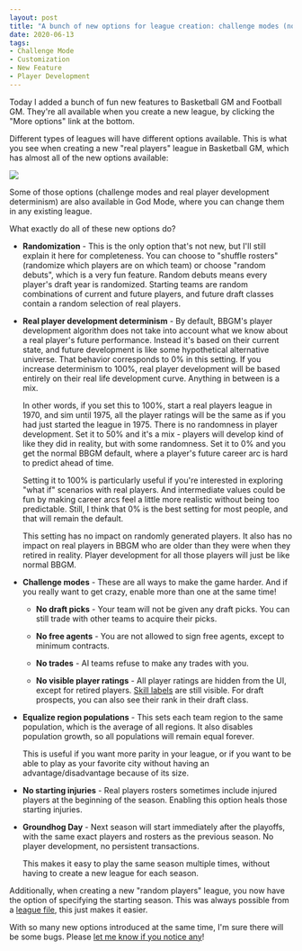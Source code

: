 ```yaml
---
layout: post
title: "A bunch of new options for league creation: challenge modes (no draft picks, no free agents, no trades, no visible ratings), player development realism, and more"
date: 2020-06-13
tags:
- Challenge Mode
- Customization
- New Feature
- Player Development
---
```


Today I added a bunch of fun new features to Basketball GM and Football GM. They're all available when you create a new league, by clicking the "More options" link at the bottom.

Different types of leagues will have different options available. This is what you see when creating a new "real players" league in Basketball GM, which has almost all of the new options available:

<p><img src="/files/league-creation-options.png" class="img-responsive"></p>

Some of those options (challenge modes and real player development determinism) are also available in God Mode, where you can change them in any existing league.

What exactly do all of these new options do?

<!--more-->

* **Randomization** - This is the only option that's not new, but I'll still explain it here for completeness. You can choose to "shuffle rosters" (randomize which players are on which team) or choose "random debuts", which is a very fun feature. Random debuts means every player's draft year is randomized. Starting teams are random combinations of current and future players, and future draft classes contain a random selection of real players.

* **Real player development determinism** - By default, BBGM's player development algorithm does not take into account what we know about a real player's future performance. Instead it's based on their current state, and future development is like some hypothetical alternative universe. That behavior corresponds to 0% in this setting. If you increase determinism to 100%, real player development will be based entirely on their real life development curve. Anything in between is a mix.

  In other words, if you set this to 100%, start a real players league in 1970, and sim until 1975, all the player ratings will be the same as if you had just started the league in 1975. There is no randomness in player development. Set it to 50% and it's a mix - players will develop kind of like they did in reality, but with some randomness. Set it to 0% and you get the normal BBGM default, where a player's future career arc is hard to predict ahead of time.

  Setting it to 100% is particularly useful if you're interested in exploring "what if" scenarios with real players. And intermediate values could be fun by making career arcs feel a little more realistic without being too predictable. Still, I think that 0% is the best setting for most people, and that will remain the default.

  This setting has no impact on randomly generated players. It also has no impact on real players in BBGM who are older than they were when they retired in reality. Player development for all those players will just be like normal BBGM.

* **Challenge modes** - These are all ways to make the game harder. And if you really want to get crazy, enable more than one at the same time!

  * **No draft picks** - Your team will not be given any draft picks. You can still trade with other teams to acquire their picks.

  * **No free agents** - You are not allowed to sign free agents, except to minimum contracts.

  * **No trades** - AI teams refuse to make any trades with you.

  * **No visible player ratings** - All player ratings are hidden from the UI, except for retired players. [Skill labels](/blog/2014/02/what-do-skills-mean/) are still visible. For draft prospects, you can also see their rank in their draft class.

* **Equalize region populations** - This sets each team region to the same population, which is the average of all regions. It also disables population growth, so all populations will remain equal forever.

  This is useful if you want more parity in your league, or if you want to be able to play as your favorite city without having an advantage/disadvantage because of its size.

* **No starting injuries** - Real players rosters sometimes include injured players at the beginning of the season. Enabling this option heals those starting injuries.

* **Groundhog Day** - Next season will start immediately after the playoffs, with the same exact players and rosters as the previous season. No player development, no persistent transactions.

  This makes it easy to play the same season multiple times, without having to create a new league for each season.

Additionally, when creating a new "random players" league, you now have the option of specifying the starting season. This was always possible from a [league file](/files/starting_season.json), this just makes it easier.

With so many new options introduced at the same time, I'm sure there will be some bugs. Please [let me know if you notice any](/contact/)!

